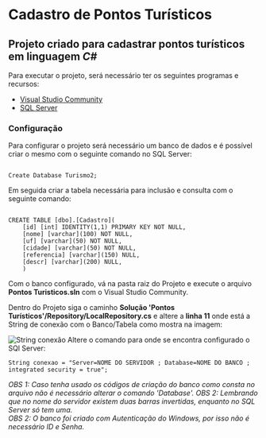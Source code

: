 # Cadastro de Pontos Turísticos

## Projeto criado para cadastrar pontos turísticos em linguagem *C#*

Para executar o projeto, será necessário ter os seguintes programas e recursos:

- [Visual Studio Community](https://visualstudio.microsoft.com/pt-br/vs/community/)
- [SQL Server](https://www.microsoft.com/pt-br/sql-server/sql-server-downloads)

### Configuração

Para configurar o projeto será necessário um banco de dados e é possível criar o mesmo com o seguinte comando no SQL Server:

```

Create Database Turismo2;

```

Em seguida criar a tabela necessária para inclusão e consulta com o seguinte comando:

```

CREATE TABLE [dbo].[Cadastro](
	[id] [int] IDENTITY(1,1) PRIMARY KEY NOT NULL,
	[nome] [varchar](100) NOT NULL,
	[uf] [varchar](50) NOT NULL,
	[cidade] [varchar](50) NOT NULL,
	[referencia] [varchar](150) NULL,
	[descr] [varchar](200) NULL,
	)

```

Com o banco configurado, vá na pasta raiz do Projeto e execute o arquivo **Pontos Turisticos.sln** com o Visual Studio Community.

Dentro do Projeto siga o caminho **Solução 'Pontos Turísticos'/Repository/LocalRepository.cs** e altere a **linha 11** onde está a String de conexão com o Banco/Tabela como mostra na imagem:

![String conexão](https://i.ibb.co/60kGT8j/Repository-String-Conex-o.png)
Altere o comando para onde se encontra configurado o SQl Server:

```
String conexao = "Server=NOME DO SERVIDOR ; Database=NOME DO BANCO ; integrated security = true";

```

*OBS 1: Caso tenha usado os códigos de criação do banco como consta no arquivo não é necessário alterar o comando 'Database'.*
*OBS 2: Lembrando que no nome do servidor existem duas barras invertidas, enquanto no SQL Server só tem uma.*     
*OBS 2: O banco foi criado com Autenticação do Windows, por isso não é necessário ID e Senha.*
